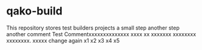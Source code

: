 # qako-build
This repository stores test builders projects a small step another step another comment
Test Commentxxxxxxxxxxxxxx xxxx xx xxxxxxx xxxxxxxx xxxxxxxx. xxxxx change again x1 x2 x3 x4 x5
